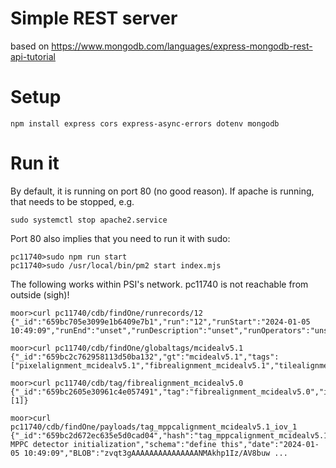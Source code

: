 # Simple REST server
based on https://www.mongodb.com/languages/express-mongodb-rest-api-tutorial

# Setup
```
npm install express cors express-async-errors dotenv mongodb
```

# Run it
By default, it is running on port 80 (no good reason). If apache is running, that needs to be stopped, e.g.
```
sudo systemctl stop apache2.service
```

Port 80 also implies that you need to run it with sudo:
```
pc11740>sudo npm run start
pc11740>sudo /usr/local/bin/pm2 start index.mjs 
```

The following works within PSI's network. pc11740 is not reachable from outside (sigh)!

```
moor>curl pc11740/cdb/findOne/runrecords/12
{"_id":"659bc705e3099e1b6409e7b1","run":"12","runStart":"2024-01-05 10:49:09","runEnd":"unset","runDescription":"unset","runOperators":"unset","nFrames":"-9999","beamMode":"-9999","beamCurrent":"-9999","magnetCurrent":"-9999","configurationKey":"unset"}

moor>curl pc11740/cdb/findOne/globaltags/mcidealv5.1
{"_id":"659bc2c762958113d50ba132","gt":"mcidealv5.1","tags":["pixelalignment_mcidealv5.1","fibrealignment_mcidealv5.1","tilealignment_mcidealv5.1","mppcalignment_mcidealv5.1"]}

moor>curl pc11740/cdb/tag/fibrealignment_mcidealv5.0
{"_id":"659bc2605e30961c4e057491","tag":"fibrealignment_mcidealv5.0","iovs":[1]}

moor>curl pc11740/cdb/findOne/payloads/tag_mppcalignment_mcidealv5.1_iov_1
{"_id":"659bc2d672ec635e5d0cad04","hash":"tag_mppcalignment_mcidealv5.1_iov_1","comment":"mcidealv5.1 MPPC detector initialization","schema":"define this","date":"2024-01-05 10:49:09","BLOB":"zvqt3gAAAAAAAAAAAAAAANMAkhp1Iz/AV8buw ...
```

